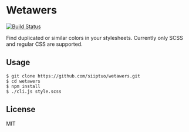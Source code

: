 # Wetawers

[![Build Status](https://travis-ci.com/siiptuo/wetawers.svg?branch=master)](https://travis-ci.com/siiptuo/wetawers)

Find duplicated or similar colors in your stylesheets.
Currently only SCSS and regular CSS are supported.

## Usage

```shell
$ git clone https://github.com/siiptuo/wetawers.git
$ cd wetawers
$ npm install
$ ./cli.js style.scss
```

## License

MIT
